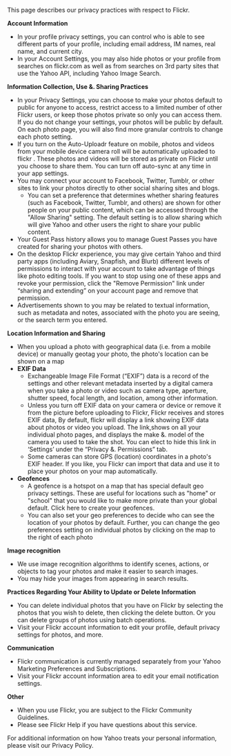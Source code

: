 This page describes our privacy practices with respect to Flickr.  
  
**Account Information**

*   In your profile privacy settings, you can control who is able to see different parts of your profile, including email address, IM names, real name, and current city.
*   In your Account Settings, you may also hide photos or your profile from searches on flickr.com as well as from searches on 3rd party sites that use the Yahoo API, including Yahoo Image Search.

**Information Collection, Use &. Sharing Practices**

*   In your Privacy Settings, you can choose to make your photos default to public for anyone to access, restrict access to a limited number of other Flickr users, or keep those photos private so only you can access them. If you do not change your settings, your photos will be public by default. On each photo page, you will also find more granular controls to change each photo setting.
*   If you turn on the Auto-Uploadr feature on mobile, photos and videos from your mobile device camera roll will be automatically uploaded to flickr . These photos and videos will be stored as private on Flickr until you choose to share them. You can turn off auto-sync at any time in your app settings.
*   You may connect your account to Facebook, Twitter, Tumblr, or other sites to link your photos directly to other social sharing sites and blogs.
    *   You can set a preference that determines whether sharing features (such as Facebook, Twitter, Tumblr, and others) are shown for other people on your public content, which can be accessed through the "Allow Sharing" setting. The default setting is to allow sharing which will give Yahoo and other users the right to share your public content.
*   Your Guest Pass history allows you to manage Guest Passes you have created for sharing your photos with others.
*   On the desktop Flickr experience, you may give certain Yahoo and third party apps (including Aviary, Snapfish, and Blurb) different levels of permissions to interact with your account to take advantage of things like photo editing tools. If you want to stop using one of these apps and revoke your permission, click the "Remove Permission" link under “sharing and extending” on your account page and remove that permission.
*   Advertisements shown to you may be related to textual information, such as metadata and notes, associated with the photo you are seeing, or the search term you entered.

**Location Information and Sharing**

*   When you upload a photo with geographical data (i.e. from a mobile device) or manually geotag your photo, the photo's location can be shown on a map
*   **EXIF Data**
    *   Exchangeable Image File Format (“EXIF”) data is a record of the settings and other relevant metadata inserted by a digital camera when you take a photo or video such as camera type, aperture, shutter speed, focal length, and location, among other information.
    *   Unless you turn off EXIF data on your camera or device or remove it from the picture before uploading to Flickr, Flickr receives and stores EXIF data, By default, flickr will display a link showing EXIF data about photos or video you upload. The link,shows on all your individual photo pages, and displays the make &. model of the camera you used to take the shot. You can elect to hide this link in ‘Settings’ under the “Privacy &. Permissions” tab.
    *   Some cameras can store GPS (location) coordinates in a photo's EXIF header. If you like, you Flickr can import that data and use it to place your photos on your map automatically.
*   **Geofences**
    *   A geofence is a hotspot on a map that has special default geo privacy settings. These are useful for locations such as "home" or "school" that you would like to make more private than your global default. Click here to create your geofences.
    *   You can also set your geo preferences to decide who can see the location of your photos by default. Further, you can change the geo preferences setting on individual photos by clicking on the map to the right of each photo

 **Image recognition**

*   We use image recognition algorithms to identify scenes, actions, or objects to tag your photos and make it easier to search images.
*   You may hide your images from appearing in search results.

**Practices Regarding Your Ability to Update or Delete Information**

*   You can delete individual photos that you have on Flickr by selecting the photos that you wish to delete, then clicking the delete button. Or you can delete groups of photos using batch operations.
*   Visit your Flickr account information to edit your profile, default privacy settings for photos, and more.

**Communication**

*   Flickr communication is currently managed separately from your Yahoo Marketing Preferences and Subscriptions.
*   Visit your Flickr account information area to edit your email notification settings.

**Other**

*   When you use Flickr, you are subject to the Flickr Community Guidelines.
*   Please see Flickr Help if you have questions about this service.

For additional information on how Yahoo treats your personal information, please visit our Privacy Policy.